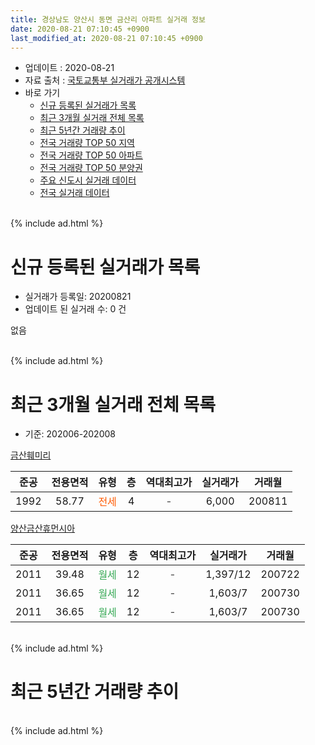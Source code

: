```yaml
---
title: 경상남도 양산시 동면 금산리 아파트 실거래 정보
date: 2020-08-21 07:10:45 +0900
last_modified_at: 2020-08-21 07:10:45 +0900
---
```


* 업데이트 : 2020-08-21
* 자료 출처 : [국토교통부 실거래가 공개시스템](http://rt.molit.go.kr)
* 바로 가기
    * [신규 등록된 실거래가 목록](#신규-등록된-실거래가-목록)
    * [최근 3개월 실거래 전체 목록](#최근-3개월-실거래-전체-목록)
    * [최근 5년간 거래량 추이](#최근-5년간-거래량-추이)
    * [전국 거래량 TOP 50 지역](https://inasie.github.io/apt-trade-info/최근-3개월-전국에서-가장-거래가-많이-발생한-지역)
    * [전국 거래량 TOP 50 아파트](https://inasie.github.io/apt-trade-info/최근-3개월-전국에서-가장-거래가-많이-발생한-아파트)
    * [전국 거래량 TOP 50 분양권](https://inasie.github.io/apt-trade-info/최근-3개월-전국에서-가장-거래가-많이-발생한-분양권)
    * [주요 신도시 실거래 데이터](https://inasie.github.io/apt-trade-info/주요-신도시)
    * [전국 실거래 데이터](https://inasie.github.io/apt-trade-info/전국)
<br>
{% include ad.html %}
<br>

# 신규 등록된 실거래가 목록
* 실거래가 등록일: 20200821
* 업데이트 된 실거래 수: 0 건

없음

<br>
{% include ad.html %}
<br>

# 최근 3개월 실거래 전체 목록
* 기준: 202006-202008


[금산훼미리](https://search.naver.com/search.naver?query=%EA%B2%BD%EC%83%81%EB%82%A8%EB%8F%84+%EC%96%91%EC%82%B0%EC%8B%9C+%EB%8F%99%EB%A9%B4+%EA%B8%88%EC%82%B0%EB%A6%AC+%EA%B8%88%EC%82%B0%ED%9B%BC%EB%AF%B8%EB%A6%AC)

|준공|전용면적|유형|층|역대최고가|실거래가|거래월|
|:---:|:---:|:---:|:---:|:---:|:---:|:---:|
|1992|58.77|<span style="color:#ff5a00">전세</span>|4|<span style="color:#444444">-</span>|6,000|200811|

[양산금산휴먼시아](https://search.naver.com/search.naver?query=%EA%B2%BD%EC%83%81%EB%82%A8%EB%8F%84+%EC%96%91%EC%82%B0%EC%8B%9C+%EB%8F%99%EB%A9%B4+%EA%B8%88%EC%82%B0%EB%A6%AC+%EC%96%91%EC%82%B0%EA%B8%88%EC%82%B0%ED%9C%B4%EB%A8%BC%EC%8B%9C%EC%95%84)

|준공|전용면적|유형|층|역대최고가|실거래가|거래월|
|:---:|:---:|:---:|:---:|:---:|:---:|:---:|
|2011|39.48|<span style="color:#34a853">월세</span>|12|<span style="color:#444444">-</span>|1,397/12|200722|
|2011|36.65|<span style="color:#34a853">월세</span>|12|<span style="color:#444444">-</span>|1,603/7|200730|
|2011|36.65|<span style="color:#34a853">월세</span>|12|<span style="color:#444444">-</span>|1,603/7|200730|


<br>
{% include ad.html %}
<br>

# 최근 5년간 거래량 추이


<div style="width:100%;">
    <canvas id="deal_progress" height="200"></canvas>
</div>

<script>
new Chart(document.getElementById("deal_progress"), {
    type: 'line',
    data: {
        labels: ['201508','201509','201510','201511','201512','201601','201602','201603','201604','201605','201606','201607','201608','201609','201610','201611','201612','201701','201702','201703','201704','201705','201706','201707','201708','201709','201710','201711','201712','201801','201802','201803','201804','201805','201806','201807','201808','201809','201810','201811','201812','201901','201902','201903','201904','201905','201906','201907','201908','201909','201910','201911','201912','202001','202002','202003','202004','202005','202006','202007','202008'],
        datasets: [{
            label: '매매',
            pointRadius: 1,
            data: [0, 1, 1, 1, 1, 2, 3, 3, 2, 1, 0, 0, 0, 0, 0, 0, 1, 0, 0, 1, 1, 1, 3, 1, 2, 1, 0, 1, 0, 1, 0, 0, 2, 0, 1, 0, 0, 0, 1, 0, 0, 0, 0, 0, 0, 0, 0, 0, 0, 0, 1, 0, 2, 0, 0, 0, 0, 0, 0, 0, 0],
            borderColor: "rgba(255, 201, 14, 1)",
            backgroundColor: "rgba(255, 201, 14, 0.5)",
            fill: false,
            lineTension: 0
        },{
            label: '전월세',
            pointRadius: 1,
            data: [11, 5, 4, 0, 3, 1, 1, 1, 2, 1, 0, 2, 5, 2, 4, 5, 5, 0, 3, 1, 6, 0, 31, 7, 8, 3, 4, 3, 1, 0, 7, 1, 3, 1, 3, 5, 3, 1, 7, 3, 6, 4, 3, 3, 5, 4, 31, 5, 4, 4, 4, 6, 4, 4, 0, 6, 1, 4, 0, 3, 1],
            borderColor: "rgba(0, 141, 185, 1)",
            backgroundColor: "rgba(0, 141, 185, 0.5)",
            fill: false,
            lineTension: 0
        }
        ]
    },
    options: {
        responsive: true,
        title: {
            display: false
        },
        tooltips: {
            mode: 'index',
            intersect: false
        },
        hover: {
            mode: 'nearest',
            intersect: true
        },
        scales: {
            xAxes: [{
                display: true,
                scaleLabel: {
                    display: true,
                    labelString: '년/월'
                }
            }],
            yAxes: [{
                display: true,
                ticks: {
                    suggestedMin: 0,
                },
                scaleLabel: {
                    display: true,
                    labelString: '실거래 수'
                }
            }]
        }
    }
});

</script>


<br>
{% include ad.html %}
<br>


